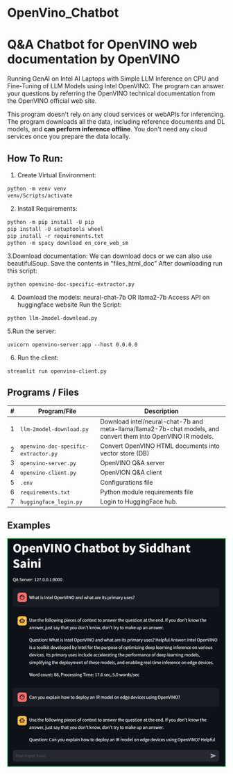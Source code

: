 # OpenVino_Chatbot
# Q&A Chatbot for OpenVINO web documentation by OpenVINO

Running GenAI on Intel AI Laptops with Simple LLM Inference on CPU and Fine-Tuning of LLM Models using Intel OpenVINO. The program can answer your questions by referring the OpenVINO technical documentation from the OpenVINO official web site.

This program doesn't rely on any cloud services or webAPIs for inferencing. The program downloads all the data, including reference documents and DL models, and **can perform inference offline**. You don't need any cloud services once you prepare the data locally. 

## How To Run:
1. Create Virtual Environment:
```
python -m venv venv
venv/Scripts/activate
```
2. Install Requirements:
```
python -m pip install -U pip
pip install -U setuptools wheel
pip install -r requirements.txt
python -m spacy download en_core_web_sm
```
3.Download documentation:
We can download docs or we can also use beautifulSoup. Save the contents in "files_html_doc"
After downloading run this script:
```
python openvino-doc-specific-extractor.py
```
4. Download the models:
neural-chat-7b OR llama2-7b 
Access API on huggingface website
Run the Script:
```
python llm-2model-download.py
```
5.Run the server:
```
uvicorn openvino-server:app --host 0.0.0.0
```
6. Run the client:
```
streamlit run openvino-client.py
```

## Programs / Files

|#|Program/File|Description|
|---|---|---|
|1|`llm-2model-download.py`|Download intel/neural-chat-7b and meta-llama/llama2-7b-chat models, and convert them into OpenVINO IR models.|
|2|`openvino-doc-specific-extractor.py`|Convert OpenVINO HTML documents into vector store (DB)|
|3|`openvino-server.py`|OpenVINO Q&A server|
|4|`openvino-client.py`|OpenVION Q&A client|
|5|`.env`|Configurations file|
|6|`requirements.txt`|Python module requirements file|
|7|`huggingface_login.py`|Login to HuggingFace hub.|

## Examples
![pic1](./resources//ss.png)
